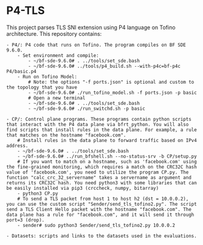 # P4-TLS
This project parses TLS SNI extension using P4 language on Tofino architecture. This repository contains:

    - P4/: P4 code that runs on Tofino. The program compiles on BF SDE 9.6.0.  
        - Set environment and compile:  
            - ~/bf-sde-9.6.0# . ../tools/set_sde.bash  
            - ~/bf-sde-9.6.0# ../tools/p4_build.sh --with-p4c=bf-p4c P4/basic.p4  
        - Run on Tofino Model:  
            # Note: the options "-f ports.json" is optional and custom to the topology that you have  
            - ~/bf-sde-9.6.0# ./run_tofino_model.sh -f ports.json -p basic  
            # Open a new terminal  
            - ~/bf-sde-9.6.0# . ../tools/set_sde.bash  
            - ~/bf-sde-9.6.0# ./run_switchd.sh -p basic  

    - CP/: Control plane programs. These programs contain python scripts that interact with the P4 data plane via bfrt_python. You will also find scripts that install rules in the data plane. For example, a rule that matches on the hostname "facebook.com".  
        # Install rules in the data plane to forward traffic based on IPv4 address.  
        - ~/bf-sde-9.6.0# . ../tools/set_sde.bash  
        - ~/bf-sde-9.6.0# ../run_bfshell.sh --no-status-srv -b CP/setup.py  
        # If you want to match on a hostname, such as 'facebook.com' using the fine-grained monitoring, which requires a match on the CRC32C hash value of 'facebook.com', you need to utilize the program CP.py. The function "calc_crc_32_servername" takes a servername as argument and returns its CRC32C hash. You need python3 with some libraries that can be easily installed via pip3 (crccheck, numpy, bitarray)  
        - python3 CP.py  
        # To send a TLS packet from host 1 to host h2 (dst = 10.0.0.2), you can use the custom script "Sender/send_tls_tofino2.py". The script send a TLS Client Hello packet with the hostname "facebook.com". The data plane has a rule for "facebook.com", and it will send it through port=3 (drop).
        - sender# sudo python3 Sender/send_tls_tofino2.py 10.0.0.2  
        
    - Datasets: scripts and links to the datasets used in the evaluations. 
